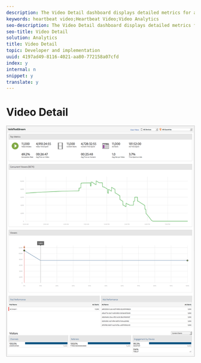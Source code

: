 ```yaml
---
description: The Video Detail dashboard displays detailed metrics for all videos, including concurrent viewers, content starts, completion rate, time spent, and ad starts.
keywords: heartbeat video;Heartbeat Video;Video Analytics
seo-description: The Video Detail dashboard displays detailed metrics for all videos, including concurrent viewers, content starts, completion rate, time spent, and ad starts.
seo-title: Video Detail
solution: Analytics
title: Video Detail
topic: Developer and implementation
uuid: 4197ad49-8116-4021-aa80-772158a07cfd
index: y
internal: n
snippet: y
translate: y
---
```


# Video Detail

<a id="fig_97170B07348249AAAF0E4B1BA837F1CC"></a> ![](assets/video-detail.png) 
